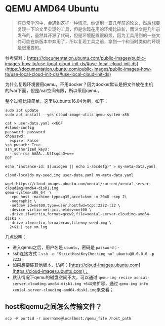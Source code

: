 # QEMU AMD64 Ubuntu

> 在日常学习中，会遇到这样一种情况，你读到一篇几年前的论文，然后想要复现一下论文里实现的工具，但是你现在用的环境比较新，而论文是几年前发布的，虽然其开源了代码，但是环境配置很麻烦，因为工具用到的一些文件可能在新版本中弃用了，所以复现工具之前，拿到一个和当时类似的环境是很重要的。

参考资料：[https://documentation.ubuntu.com/public-images/public-images-how-to/use-local-cloud-init-ds/#use-local-cloud-init-ds](https://documentation.ubuntu.com/public-images/public-images-how-to/use-local-cloud-init-ds/#use-local-cloud-init-ds)

为什么复现环境要用qemu，不用docker？因为docker默认是把文件放在主机的/var下面，但是/var空间有限，所以采用qemu。

整个过程比较简单，这里以ubuntu16.04为例，如下：

```shell
sudo apt update
sudo apt install --yes cloud-image-utils qemu-system-x86

cat > user-data.yaml <<EOF
#cloud-config
password: password
chpasswd:
  expire: False
ssh_pwauth: True
ssh_authorized_keys:
  - ssh-rsa AAAA...UlIsqdaO+w==
EOF

echo "instance-id: $(uuidgen || echo i-abcdefg)" > my-meta-data.yaml

cloud-localds my-seed.img user-data.yaml my-meta-data.yaml

wget https://cloud-images.ubuntu.com/xenial/current/xenial-server-cloudimg-amd64-disk1.img
qemu-system-x86_64  \
  -cpu host -machine type=q35,accel=kvm -m 2048 -smp 2\
  -nographic \
  -netdev id=net00,type=user,hostfwd=tcp::2222-:22 \
  -device virtio-net-pci,netdev=net00 \
  -drive if=virtio,format=qcow2,file=xenial-server-cloudimg-amd64-disk1 \
  -drive if=virtio,format=raw,file=my-seed.img \
  2>&1 | tee vm.log
```

几点说明：

* 进入qemu之后，用户名是 `ubuntu`，密码是 `password`；·
* ssh连接方式：`ssh -o "StrictHostKeyChecking no" ubuntu@0.0.0.0 -p 2222`;
* 如果想要装其他版本，访问：[https://cloud-images.ubuntu.com](https://cloud-images.ubuntu.com)；
* 默认情况下qemu的磁盘空间不大，可以通过 `qemu-img resize xenial-server-cloudimg-amd64-disk1.img +64G`来扩容，通过 `qemu-img info xenial-server-cloudimg-amd64-disk1.img`来查看；

## host和qemu之间怎么传输文件？

```
scp -P portid -r username@localhost:/qemu_file /host_path
```
